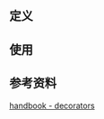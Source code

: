 ## 定义

## 使用

## 参考资料

[handbook - decorators](https://www.typescriptlang.org/docs/handbook/decorators.html)
